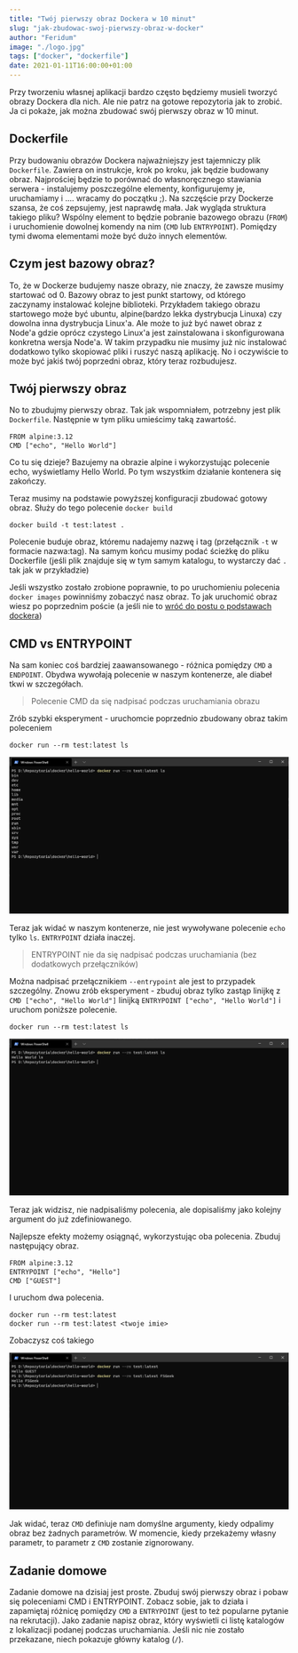 ```yaml
---
title: "Twój pierwszy obraz Dockera w 10 minut"
slug: "jak-zbudowac-swoj-pierwszy-obraz-w-docker"
author: "Feridum"
image: "./logo.jpg"
tags: ["docker", "dockerfile"]
date: 2021-01-11T16:00:00+01:00
---
```


Przy tworzeniu własnej aplikacji bardzo często będziemy musieli tworzyć obrazy Dockera dla nich. Ale nie patrz na gotowe repozytoria jak to zrobić. Ja ci pokaże, jak można zbudować swój pierwszy obraz w 10 minut.

<!--more-->

## Dockerfile

Przy budowaniu obrazów Dockera najważniejszy jest tajemniczy plik `Dockerfile`. Zawiera on instrukcje, krok po kroku, jak będzie budowany obraz. Najprościej będzie to porównać do własnoręcznego stawiania serwera - instalujemy poszczególne elementy, konfigurujemy je, uruchamiamy i .... wracamy do początku ;). Na szczęście przy Dockerze szansa, że coś zepsujemy, jest naprawdę mała. Jak wygląda struktura takiego pliku? Wspólny element to będzie pobranie bazowego obrazu (`FROM`) i uruchomienie dowolnej komendy na nim (`CMD` lub `ENTRYPOINT`). Pomiędzy tymi dwoma elementami może być dużo innych elementów.

## Czym jest bazowy obraz?

To, że w Dockerze budujemy nasze obrazy, nie znaczy, że zawsze musimy startować od 0. Bazowy obraz to jest punkt startowy, od którego zaczynamy instalować kolejne biblioteki. Przykładem takiego obrazu startowego może być ubuntu, alpine(bardzo lekka dystrybucja Linuxa) czy dowolna inna dystrybucja Linux'a. Ale może to już być nawet obraz z Node'a gdzie oprócz czystego Linux'a jest zainstalowana i skonfigurowana konkretna wersja Node'a. W takim przypadku nie musimy już nic instalować dodatkowo tylko skopiować pliki i ruszyć naszą aplikację. No i oczywiście to może być jakiś twój poprzedni obraz, który teraz rozbudujesz.

## Twój pierwszy obraz

No to zbudujmy pierwszy obraz. Tak jak wspomniałem, potrzebny jest plik `Dockerfile`. Następnie w tym pliku umieścimy taką zawartość.

```docker
FROM alpine:3.12
CMD ["echo", "Hello World"]
```

Co tu się dzieje? Bazujemy na obrazie alpine i wykorzystując polecenie echo, wyświetlamy Hello World. Po tym wszystkim działanie kontenera się zakończy.

Teraz musimy na podstawie powyższej konfiguracji zbudować gotowy obraz. Służy do tego polecenie `docker build`

```docker
docker build -t test:latest .
```

Polecenie buduje obraz, któremu nadajemy nazwę i tag (przełącznik `-t` w formacie nazwa:tag). Na samym końcu musimy podać ścieżkę do pliku Dockerfile (jeśli plik znajduje się w tym samym katalogu, to wystarczy dać `.` tak jak w przykładzie)

Jeśli wszystko zostało zrobione poprawnie, to po uruchomieniu polecenia `docker images` powinniśmy zobaczyć nasz obraz. To jak uruchomić obraz wiesz po poprzednim poście (a jeśli nie to [wróć do postu o podstawach dockera](https://fsgeek.pl/post/docker-podstawowe-pojecia-komendy/))

## CMD vs ENTRYPOINT

Na sam koniec coś bardziej zaawansowanego - różnica pomiędzy `CMD` a `ENDPOINT`. Obydwa wywołają polecenie w naszym kontenerze, ale diabeł tkwi w szczegółach. 

> Polecenie CMD da się nadpisać podczas uruchamiania obrazu

Zrób szybki eksperyment - uruchomcie poprzednio zbudowany obraz takim poleceniem

```docker
docker run --rm test:latest ls
```

![wynik uruchomienia obrazu cmd z poleceniem ls](./docker-cmd-ls.png)

Teraz jak widać w naszym kontenerze, nie jest wywoływane polecenie `echo` tylko `ls`.  `ENTRYPOINT` działa inaczej.

> ENTRYPOINT nie da się nadpisać podczas uruchamiania (bez dodatkowych przełączników)

Można nadpisać przełącznikiem `--entrypoint` ale jest to przypadek szczególny. Znowu zrób eksperyment - zbuduj obraz tylko zastąp linijkę z `CMD ["echo", "Hello World"]` linijką `ENTRYPOINT ["echo", "Hello World"]` i uruchom poniższe polecenie.

```docker
docker run --rm test:latest ls
```

![wynik uruchomienia obrazu entrypoint z poleceniem ls](./docker-entrypoint-ls.png)

Teraz jak widzisz, nie nadpisaliśmy polecenia, ale dopisaliśmy jako kolejny argument do już zdefiniowanego. 

Najlepsze efekty możemy osiągnąć, wykorzystując oba polecenia. Zbuduj następujący obraz.

```docker
FROM alpine:3.12
ENTRYPOINT ["echo", "Hello"]
CMD ["GUEST"]
```

I uruchom dwa polecenia.

```docker
docker run --rm test:latest 
docker run --rm test:latest <twoje imie>
```

Zobaczysz coś takiego

![wynik uruchomienia obrazu entrypoint z cmd ls](./docker-entrypoint-cmd.png)

Jak widać, teraz `CMD` definiuje nam domyślne argumenty, kiedy odpalimy obraz bez żadnych parametrów. W momencie, kiedy przekażemy własny parametr, to parametr z `CMD` zostanie zignorowany.

## Zadanie domowe

Zadanie domowe na dzisiaj jest proste. Zbuduj swój pierwszy obraz i pobaw się poleceniami CMD i ENTRYPOINT. Zobacz sobie, jak to działa i zapamiętaj różnicę pomiędzy `CMD` a `ENTRYPOINT` (jest to też popularne pytanie na rekrutacji). Jako zadanie napisz obraz, który wyświetli ci listę katalogów z lokalizacji podanej podczas uruchamiania. Jeśli nic nie zostało przekazane, niech pokazuje główny katalog (`/`).